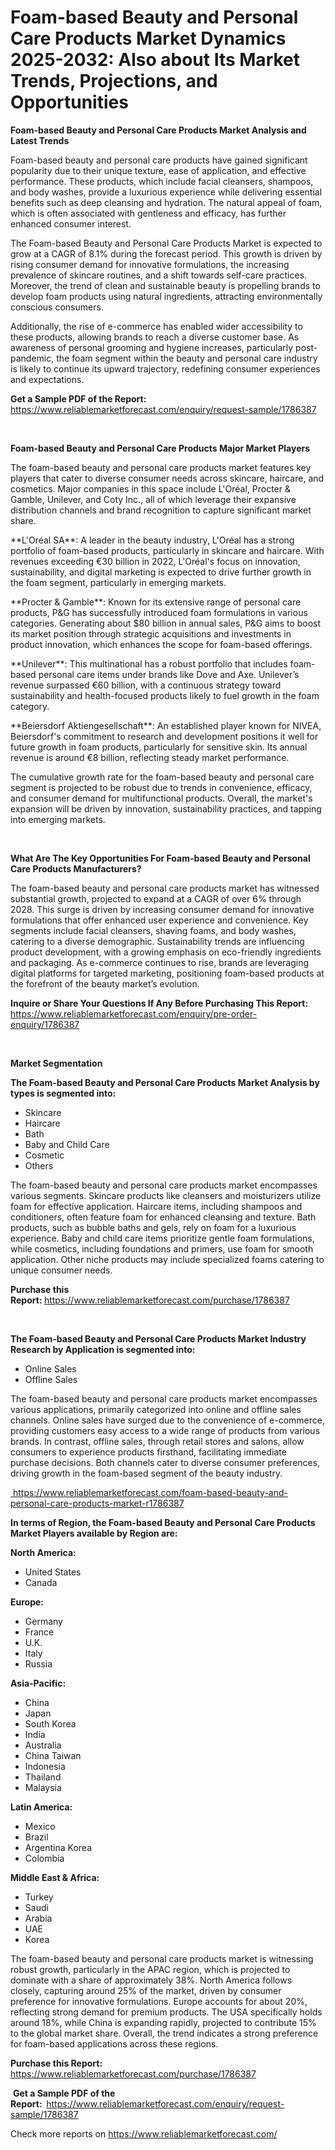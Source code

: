<p><h1>Foam-based Beauty and Personal Care Products Market Dynamics 2025-2032: Also about Its Market Trends, Projections, and Opportunities</h1></p><p><strong>Foam-based Beauty and Personal Care Products Market Analysis and Latest Trends</strong></p>
<p><p>Foam-based beauty and personal care products have gained significant popularity due to their unique texture, ease of application, and effective performance. These products, which include facial cleansers, shampoos, and body washes, provide a luxurious experience while delivering essential benefits such as deep cleansing and hydration. The natural appeal of foam, which is often associated with gentleness and efficacy, has further enhanced consumer interest.</p><p>The Foam-based Beauty and Personal Care Products Market is expected to grow at a CAGR of 8.1% during the forecast period. This growth is driven by rising consumer demand for innovative formulations, the increasing prevalence of skincare routines, and a shift towards self-care practices. Moreover, the trend of clean and sustainable beauty is propelling brands to develop foam products using natural ingredients, attracting environmentally conscious consumers.</p><p>Additionally, the rise of e-commerce has enabled wider accessibility to these products, allowing brands to reach a diverse customer base. As awareness of personal grooming and hygiene increases, particularly post-pandemic, the foam segment within the beauty and personal care industry is likely to continue its upward trajectory, redefining consumer experiences and expectations.</p></p>
<p><strong>Get a Sample PDF of the Report:&nbsp;</strong> <a href="https://www.reliablemarketforecast.com/enquiry/request-sample/1786387?utm_campaign=3045&utm_medium=2&utm_source=Github&utm_content=ia&utm_term=25032025&utm_id=foam-based-beauty-and-personal-care-products">https://www.reliablemarketforecast.com/enquiry/request-sample/1786387</a></p>
<p>&nbsp;</p>
<p><strong>Foam-based Beauty and Personal Care Products Major Market Players</strong></p>
<p><p>The foam-based beauty and personal care products market features key players that cater to diverse consumer needs across skincare, haircare, and cosmetics. Major companies in this space include L'Oréal, Procter & Gamble, Unilever, and Coty Inc., all of which leverage their expansive distribution channels and brand recognition to capture significant market share.</p><p>**L'Oréal SA**: A leader in the beauty industry, L'Oréal has a strong portfolio of foam-based products, particularly in skincare and haircare. With revenues exceeding €30 billion in 2022, L'Oréal's focus on innovation, sustainability, and digital marketing is expected to drive further growth in the foam segment, particularly in emerging markets.</p><p>**Procter & Gamble**: Known for its extensive range of personal care products, P&G has successfully introduced foam formulations in various categories. Generating about $80 billion in annual sales, P&G aims to boost its market position through strategic acquisitions and investments in product innovation, which enhances the scope for foam-based offerings.</p><p>**Unilever**: This multinational has a robust portfolio that includes foam-based personal care items under brands like Dove and Axe. Unilever’s revenue surpassed €60 billion, with a continuous strategy toward sustainability and health-focused products likely to fuel growth in the foam category.</p><p>**Beiersdorf Aktiengesellschaft**: An established player known for NIVEA, Beiersdorf's commitment to research and development positions it well for future growth in foam products, particularly for sensitive skin. Its annual revenue is around €8 billion, reflecting steady market performance.</p><p>The cumulative growth rate for the foam-based beauty and personal care segment is projected to be robust due to trends in convenience, efficacy, and consumer demand for multifunctional products. Overall, the market's expansion will be driven by innovation, sustainability practices, and tapping into emerging markets.</p></p>
<p>&nbsp;</p>
<p><strong>What Are The Key Opportunities For Foam-based Beauty and Personal Care Products Manufacturers?</strong></p>
<p><p>The foam-based beauty and personal care products market has witnessed substantial growth, projected to expand at a CAGR of over 6% through 2028. This surge is driven by increasing consumer demand for innovative formulations that offer enhanced user experience and convenience. Key segments include facial cleansers, shaving foams, and body washes, catering to a diverse demographic. Sustainability trends are influencing product development, with a growing emphasis on eco-friendly ingredients and packaging. As e-commerce continues to rise, brands are leveraging digital platforms for targeted marketing, positioning foam-based products at the forefront of the beauty market’s evolution.</p></p>
<p><strong>Inquire or Share Your Questions If Any Before Purchasing This Report:</strong> <a href="https://www.reliablemarketforecast.com/enquiry/pre-order-enquiry/1786387?utm_campaign=3045&utm_medium=2&utm_source=Github&utm_content=ia&utm_term=25032025&utm_id=foam-based-beauty-and-personal-care-products">https://www.reliablemarketforecast.com/enquiry/pre-order-enquiry/1786387</a></p>
<p>&nbsp;</p>
<p><strong>Market Segmentation</strong></p>
<p><strong>The Foam-based Beauty and Personal Care Products Market Analysis by types is segmented into:</strong></p>
<p><ul><li>Skincare</li><li>Haircare</li><li>Bath</li><li>Baby and Child Care</li><li>Cosmetic</li><li>Others</li></ul></p>
<p><p>The foam-based beauty and personal care products market encompasses various segments. Skincare products like cleansers and moisturizers utilize foam for effective application. Haircare items, including shampoos and conditioners, often feature foam for enhanced cleansing and texture. Bath products, such as bubble baths and gels, rely on foam for a luxurious experience. Baby and child care items prioritize gentle foam formulations, while cosmetics, including foundations and primers, use foam for smooth application. Other niche products may include specialized foams catering to unique consumer needs.</p></p>
<p><strong>Purchase this Report:&nbsp;</strong><a href="https://www.reliablemarketforecast.com/purchase/1786387?utm_campaign=3045&utm_medium=2&utm_source=Github&utm_content=ia&utm_term=25032025&utm_id=foam-based-beauty-and-personal-care-products">https://www.reliablemarketforecast.com/purchase/1786387</a></p>
<p>&nbsp;</p>
<p><strong>The Foam-based Beauty and Personal Care Products Market Industry Research by Application is segmented into:</strong></p>
<p><ul><li>Online Sales</li><li>Offline Sales</li></ul></p>
<p><p>The foam-based beauty and personal care products market encompasses various applications, primarily categorized into online and offline sales channels. Online sales have surged due to the convenience of e-commerce, providing customers easy access to a wide range of products from various brands. In contrast, offline sales, through retail stores and salons, allow consumers to experience products firsthand, facilitating immediate purchase decisions. Both channels cater to diverse consumer preferences, driving growth in the foam-based segment of the beauty industry.</p></p>
<p><a href="https://www.reliablemarketforecast.com/foam-based-beauty-and-personal-care-products-market-r1786387?utm_campaign=3045&utm_medium=2&utm_source=Github&utm_content=ia&utm_term=25032025&utm_id=foam-based-beauty-and-personal-care-products">&nbsp;https://www.reliablemarketforecast.com/foam-based-beauty-and-personal-care-products-market-r1786387</a></p>
<p><strong>In terms of Region, the Foam-based Beauty and Personal Care Products Market Players available by Region are:</strong></p>
<p>
    <p> <strong> North America: </strong>
        <ul>
            <li>United States</li>
            <li>Canada</li>
        </ul>
        </p> 
    <p> <strong> Europe: </strong>
        <ul>
            <li>Germany</li>
            <li>France</li>
            <li>U.K.</li>
            <li>Italy</li>
            <li>Russia</li>
        </ul>
        </p> 
    <p> <strong> Asia-Pacific: </strong>
        <ul>
            <li>China</li>
            <li>Japan</li>
            <li>South Korea</li>
            <li>India</li>
            <li>Australia</li>
            <li>China Taiwan</li>
            <li>Indonesia</li>
            <li>Thailand</li>
            <li>Malaysia</li>
        </ul>
        </p> 
    <p> <strong> Latin America: </strong>
        <ul>
            <li>Mexico</li>
            <li>Brazil</li>
            <li>Argentina Korea</li>
            <li>Colombia</li>
        </ul>
        </p> 
    <p> <strong> Middle East & Africa: </strong>
        <ul>
            <li>Turkey</li>
            <li>Saudi</li>
            <li>Arabia</li>
            <li>UAE</li>
            <li>Korea</li>
        </ul>
    </p>
    </p>
<p><p>The foam-based beauty and personal care products market is witnessing robust growth, particularly in the APAC region, which is projected to dominate with a share of approximately 38%. North America follows closely, capturing around 25% of the market, driven by consumer preference for innovative formulations. Europe accounts for about 20%, reflecting strong demand for premium products. The USA specifically holds around 18%, while China is expanding rapidly, projected to contribute 15% to the global market share. Overall, the trend indicates a strong preference for foam-based applications across these regions.</p></p>
<p><strong>Purchase this Report: </strong><a href="https://www.reliablemarketforecast.com/purchase/1786387?utm_campaign=3045&utm_medium=2&utm_source=Github&utm_content=ia&utm_term=25032025&utm_id=foam-based-beauty-and-personal-care-products">https://www.reliablemarketforecast.com/purchase/1786387</a></p>
<p>&nbsp;<strong>Get a Sample PDF of the Report:&nbsp;&nbsp;</strong><a href="https://www.reliablemarketforecast.com/enquiry/request-sample/1786387?utm_campaign=3045&utm_medium=2&utm_source=Github&utm_content=ia&utm_term=25032025&utm_id=foam-based-beauty-and-personal-care-products">https://www.reliablemarketforecast.com/enquiry/request-sample/1786387</a></p>
<p><strong></strong></p>
<p>Check more reports on <a href="https://www.reliablemarketforecast.com/?utm_campaign=3045&utm_medium=2&utm_source=Github&utm_content=ia&utm_term=25032025&utm_id=foam-based-beauty-and-personal-care-products">https://www.reliablemarketforecast.com/</a></p>